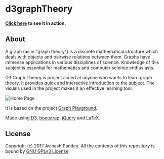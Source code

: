 # d3graphTheory

#### <a href="https://mrpandey.github.io/d3graphTheory/" target="_blank">Click here</a> to see it in action.

## About

A graph (as in "graph theory") is a discrete mathematical structure which deals with objects and pairwise relations between them. Graphs have immense applications in various disciplines of science. Knowledge of this subject is essential for mathematics and computer science enthusiasts.

D3 Graph Theory is project aimed at anyone who wants to learn graph theory. It provides quick and interactive introduction to the subject. The visuals used in the project makes it an effective learning tool.

![Home Page](https://ds055uzetaobb.cloudfront.net/uploads/A8m6jPwka4-d3home.png)

It is based on the project [Graph Playground](https://mrpandey.github.io/graphPlayground/).

Made using [D3](https://d3js.org), [bootstrap](http://getbootstrap.com/), [jQuery](https://jquery.com/) and LaTeX.

## License

Copyright (c) 2017 Avinash Pandey.
All the contents of this repository is bound by [GNU GPLv3 License](https://github.com/mrpandey/d3graphTheory/blob/master/LICENSE).
